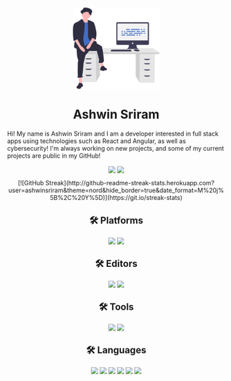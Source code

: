 
<p align="center">
  <img src="drawing.svg" alt="drawing" width="200"></img>
</p>

<h1 align="center">Ashwin Sriram</h1>

Hi! My name is Ashwin Sriram and I am a developer interested in full stack apps using technologies such as React and Angular, as well as cybersecurity! I'm always working on new projects, and some of my current projects are public in my GitHub!

<p align="center">
  <img align="center" src="https://github-readme-stats.vercel.app/api?username=ashwinsriram&count_private=true&hide=issues,contribs&bg_color=0A1931&border_color=000000&text_color=EFEFEF&title_color=185ADB" />
  <img align="center" src="https://github-readme-stats.vercel.app/api/top-langs/?username=ashwinsriram&bg_color=0A1931&border_color=000000&text_color=EFEFEF&title_color=185ADB&layout=compact" />
</p>

<p align="center">
[![GitHub Streak](http://github-readme-streak-stats.herokuapp.com?user=ashwinsriram&theme=nord&hide_border=true&date_format=M%20j%5B%2C%20Y%5D)](https://git.io/streak-stats)
</p>

<h2 align="center">🛠️ Platforms</h2>

<p align="center">
<img align="center" src="https://img.shields.io/badge/OS-MacOS-informational?style=for-the-badge&logo=apple&logoColor=white&color=185ADB" />
<img align="center" src="https://img.shields.io/badge/OS-Linux-informational?style=for-the-badge&logo=linux&logoColor=white&color=185ADB" />
</p>

<h2 align="center">🛠️ Editors</h2>

<p align="center">
 
<img align="center" src="https://img.shields.io/badge/Editor-Visual_Studio_Code-informational?style=for-the-badge&logo=visual-studio-code&logoColor=blue&color=185ADB" />
<img align="center" src="https://img.shields.io/badge/Editor-IntelliJ_IDEA-informational?style=for-the-badge&logo=intellij-idea&logoColor=white&color=185ADB" />

</p>
  
<h2 align="center">🛠️ Tools</h2>

<p align="center">
  
<img align="center" src="https://img.shields.io/badge/Tools-homebrew-informational?style=for-the-badge&logo=homebrew&color=185ADB" />
<img align="center" src="https://img.shields.io/badge/Tools-iterm2-informational?style=for-the-badge&logo=iterm2&color=185ADB" />
  
</p>

<h2 align="center">🛠️ Languages</h2>

<p align="center">
  
<img align="center" src="https://img.shields.io/badge/Tools-react-informational?style=for-the-badge&logo=react&color=185ADB" />
<img align="center" src="https://img.shields.io/badge/Tools-angular-informational?style=for-the-badge&logo=angular&color=185ADB" />
<img align="center" src="https://img.shields.io/badge/Tools-python-informational?style=for-the-badge&logo=python&color=185ADB" />
<img align="center" src="https://img.shields.io/badge/Tools-c++-informational?style=for-the-badge&logo=c%2B%2B&color=185ADB" />
<img align="center" src="https://img.shields.io/badge/Tools-java-informational?style=for-the-badge&logo=java&color=185ADB" />
<img align="center" src="https://img.shields.io/badge/Tools-bash-informational?style=for-the-badge&logo=bash&color=185ADB" />


</p>

